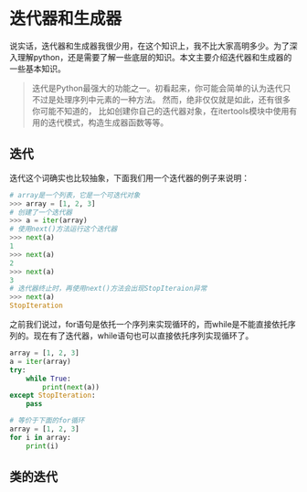 # 迭代器和生成器

说实话，迭代器和生成器我很少用，在这个知识上，我不比大家高明多少。为了深入理解python，还是需要了解一些底层的知识。本文主要介绍迭代器和生成器的一些基本知识。

>迭代是Python最强大的功能之一。初看起来，你可能会简单的认为迭代只不过是处理序列中元素的一种方法。 然而，绝非仅仅就是如此，还有很多你可能不知道的， 比如创建你自己的迭代器对象，在itertools模块中使用有用的迭代模式，构造生成器函数等等。

## 迭代

迭代这个词确实也比较抽象，下面我们用一个迭代器的例子来说明：

```python
# array是一个列表，它是一个可迭代对象
>>> array = [1, 2, 3]
# 创建了一个迭代器
>>> a = iter(array)
# 使用next()方法运行这个迭代器
>>> next(a)
1
>>> next(a)
2
>>> next(a)
3
# 迭代器终止时，再使用next()方法会出现StopIteraion异常
>>> next(a)
StopIteration
```

之前我们说过，for语句是依托一个序列来实现循环的，而while是不能直接依托序列的。现在有了迭代器，while语句也可以直接依托序列实现循环了。

```python
array = [1, 2, 3]
a = iter(array)
try:
    while True:
        print(next(a))
except StopIteration:
    pass

# 等价于下面的for循环
array = [1, 2, 3]
for i in array:
    print(i)
```

## 类的迭代

